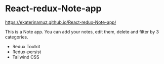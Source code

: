 # React-redux-Note-app
https://ekaterinamuz.github.io/React-redux-Note-app/

This is a Note app. You can add your notes, edit them, delete and filter by 3 categories.

* Redux Toolkit
* Redux-persist
* Tailwind CSS
